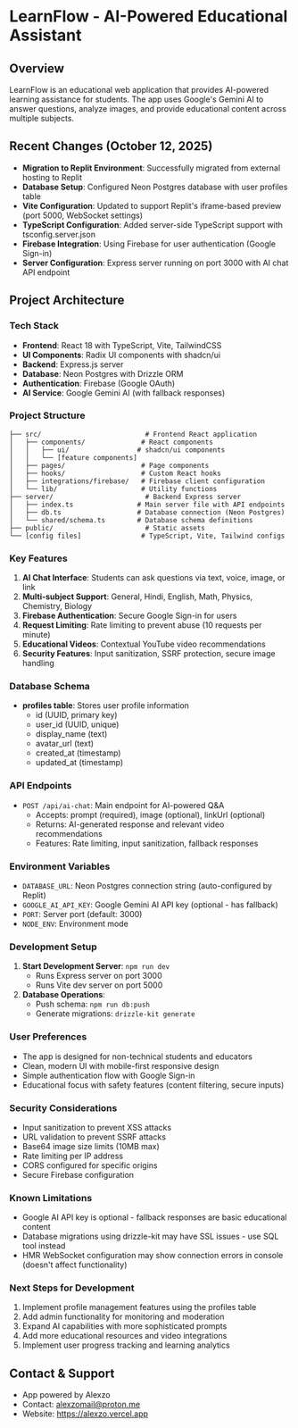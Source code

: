 # LearnFlow - AI-Powered Educational Assistant

## Overview
LearnFlow is an educational web application that provides AI-powered learning assistance for students. The app uses Google's Gemini AI to answer questions, analyze images, and provide educational content across multiple subjects.

## Recent Changes (October 12, 2025)
- **Migration to Replit Environment**: Successfully migrated from external hosting to Replit
- **Database Setup**: Configured Neon Postgres database with user profiles table
- **Vite Configuration**: Updated to support Replit's iframe-based preview (port 5000, WebSocket settings)
- **TypeScript Configuration**: Added server-side TypeScript support with tsconfig.server.json
- **Firebase Integration**: Using Firebase for user authentication (Google Sign-in)
- **Server Configuration**: Express server running on port 3000 with AI chat API endpoint

## Project Architecture

### Tech Stack
- **Frontend**: React 18 with TypeScript, Vite, TailwindCSS
- **UI Components**: Radix UI components with shadcn/ui
- **Backend**: Express.js server
- **Database**: Neon Postgres with Drizzle ORM
- **Authentication**: Firebase (Google OAuth)
- **AI Service**: Google Gemini AI (with fallback responses)

### Project Structure
```
├── src/                          # Frontend React application
│   ├── components/              # React components
│   │   ├── ui/                 # shadcn/ui components
│   │   └── [feature components]
│   ├── pages/                   # Page components
│   ├── hooks/                   # Custom React hooks
│   ├── integrations/firebase/   # Firebase client configuration
│   └── lib/                     # Utility functions
├── server/                       # Backend Express server
│   ├── index.ts                # Main server file with API endpoints
│   ├── db.ts                   # Database connection (Neon Postgres)
│   └── shared/schema.ts        # Database schema definitions
├── public/                       # Static assets
└── [config files]               # TypeScript, Vite, Tailwind configs
```

### Key Features
1. **AI Chat Interface**: Students can ask questions via text, voice, image, or link
2. **Multi-subject Support**: General, Hindi, English, Math, Physics, Chemistry, Biology
3. **Firebase Authentication**: Secure Google Sign-in for users
4. **Request Limiting**: Rate limiting to prevent abuse (10 requests per minute)
5. **Educational Videos**: Contextual YouTube video recommendations
6. **Security Features**: Input sanitization, SSRF protection, secure image handling

### Database Schema
- **profiles table**: Stores user profile information
  - id (UUID, primary key)
  - user_id (UUID, unique)
  - display_name (text)
  - avatar_url (text)
  - created_at (timestamp)
  - updated_at (timestamp)

### API Endpoints
- `POST /api/ai-chat`: Main endpoint for AI-powered Q&A
  - Accepts: prompt (required), image (optional), linkUrl (optional)
  - Returns: AI-generated response and relevant video recommendations
  - Features: Rate limiting, input sanitization, fallback responses

### Environment Variables
- `DATABASE_URL`: Neon Postgres connection string (auto-configured by Replit)
- `GOOGLE_AI_API_KEY`: Google Gemini AI API key (optional - has fallback)
- `PORT`: Server port (default: 3000)
- `NODE_ENV`: Environment mode

### Development Setup
1. **Start Development Server**: `npm run dev`
   - Runs Express server on port 3000
   - Runs Vite dev server on port 5000
2. **Database Operations**:
   - Push schema: `npm run db:push`
   - Generate migrations: `drizzle-kit generate`

### User Preferences
- The app is designed for non-technical students and educators
- Clean, modern UI with mobile-first responsive design
- Simple authentication flow with Google Sign-in
- Educational focus with safety features (content filtering, secure inputs)

### Security Considerations
- Input sanitization to prevent XSS attacks
- URL validation to prevent SSRF attacks
- Base64 image size limits (10MB max)
- Rate limiting per IP address
- CORS configured for specific origins
- Secure Firebase configuration

### Known Limitations
- Google AI API key is optional - fallback responses are basic educational content
- Database migrations using drizzle-kit may have SSL issues - use SQL tool instead
- HMR WebSocket configuration may show connection errors in console (doesn't affect functionality)

### Next Steps for Development
1. Implement profile management features using the profiles table
2. Add admin functionality for monitoring and moderation
3. Expand AI capabilities with more sophisticated prompts
4. Add more educational resources and video integrations
5. Implement user progress tracking and learning analytics

## Contact & Support
- App powered by Alexzo
- Contact: alexzomail@proton.me
- Website: https://alexzo.vercel.app
